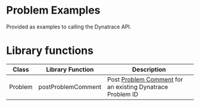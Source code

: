 # Problem Examples

Provided as examples to calling the Dynatrace API.

# Library functions

| Class | Library Function | Description |
| --- | --- | --- |
| Problem | postProblemComment | Post [Problem Comment](https://www.dynatrace.com/support/help/dynatrace-api/environment-api/problems/comments/post-comment/) for an existing Dynatrace Problem ID |
